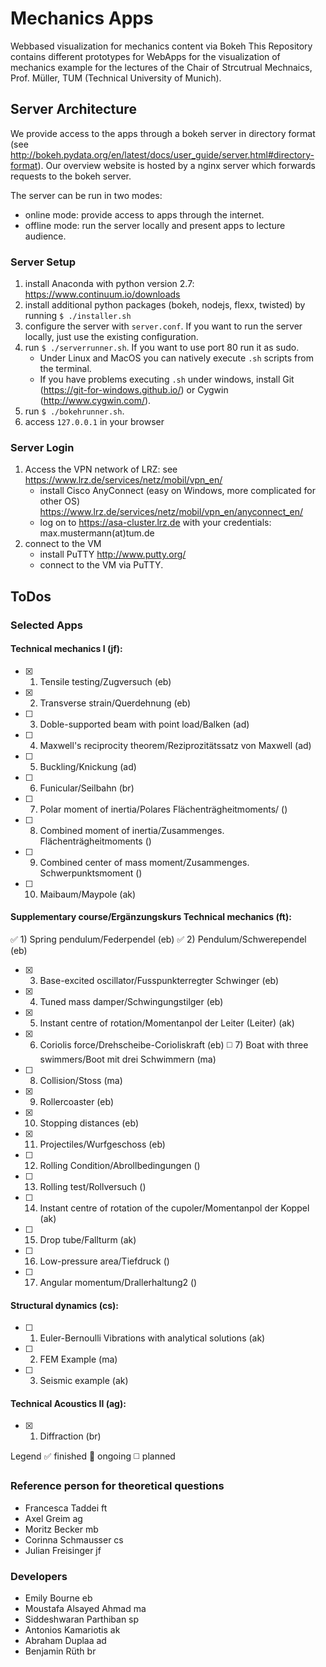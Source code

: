 # Mechanics Apps
Webbased visualization for mechanics content via Bokeh
This Repository contains different prototypes for WebApps for the visualization of mechanics example for the lectures of the Chair of Strcutrual Mechnaics, Prof. Müller, TUM (Technical University of Munich).

## Server Architecture

We provide access to the apps through a bokeh server in directory format (see http://bokeh.pydata.org/en/latest/docs/user_guide/server.html#directory-format). Our overview website is hosted by a nginx server which forwards requests to the bokeh server.

The server can be run in two modes:

* online mode: provide access to apps through the internet.
* offline mode: run the server locally and present apps to
lecture audience.

### Server Setup

1. install Anaconda with python version 2.7: https://www.continuum.io/downloads
2. install additional python packages (bokeh, nodejs, flexx, twisted) by running ```$ ./installer.sh```
3. configure the server with ```server.conf```. If you want to run the server locally, just use the existing configuration.
4. run ```$ ./serverrunner.sh```. If you want to use port 80 run it as sudo.
    * Under Linux and MacOS you can natively execute ```.sh``` scripts from the terminal.
    * If you have problems executing ```.sh``` under windows, install Git (https://git-for-windows.github.io/) or Cygwin (http://www.cygwin.com/).
5. run ```$ ./bokehrunner.sh```.
6. access ```127.0.0.1``` in your browser

### Server Login

1. Access the VPN network of LRZ: see https://www.lrz.de/services/netz/mobil/vpn_en/
    * install Cisco AnyConnect (easy on Windows, more complicated for other OS)
https://www.lrz.de/services/netz/mobil/vpn_en/anyconnect_en/
    * log on to
https://asa-cluster.lrz.de with your credentials: max.mustermann(at)tum.de
2. connect to the VM
    * install PuTTY http://www.putty.org/
    * connect to the VM via PuTTY.

## ToDos
### Selected Apps

#### Technical mechanics I (jf):
- [x] 1) Tensile testing/Zugversuch (eb)
- [x] 2) Transverse strain/Querdehnung (eb)
- [ ] 3) Doble-supported beam with point load/Balken (ad)
- [ ] 4) Maxwell's reciprocity theorem/Reziprozitätssatz von Maxwell (ad)
- [ ] 5) Buckling/Knickung (ad)
- [ ] 6) Funicular/Seilbahn (br)
- [ ] 7) Polar moment of inertia/Polares Flächenträgheitmoments/ ()
- [ ] 8) Combined moment of inertia/Zusammenges. Flächenträgheitmoments ()
- [ ] 9) Combined center of mass moment/Zusammenges. Schwerpunktsmoment ()
- [ ] 10) Maibaum/Maypole (ak)

#### Supplementary course/Ergänzungskurs Technical mechanics (ft):
:white_check_mark: 1) Spring pendulum/Federpendel (eb)
:white_check_mark: 2) Pendulum/Schwerependel (eb)
- [x] 3) Base-excited oscillator/Fusspunkterregter Schwinger (eb)
- [x] 4) Tuned mass damper/Schwingungstilger (eb)
- [x] 5) Instant centre of rotation/Momentanpol der Leiter (Leiter) (ak)
- [x] 6) Coriolis force/Drehscheibe-Corioliskraft (eb)
:white_medium_square: 7) Boat with three swimmers/Boot mit drei Schwimmern (ma)
- [ ] 8) Collision/Stoss (ma)
- [x] 9) Rollercoaster (eb)
- [x] 10) Stopping distances (eb)
- [x] 11) Projectiles/Wurfgeschoss (eb)
- [ ] 12) Rolling Condition/Abrollbedingungen ()
- [ ] 13) Rolling test/Rollversuch ()
- [ ] 14) Instant centre of rotation of the cupoler/Momentanpol der Koppel (ak)
- [ ] 15) Drop tube/Fallturm (ak)
- [ ] 16) Low-pressure area/Tiefdruck ()
- [ ] 17) Angular momentum/Drallerhaltung2 ()


#### Structural dynamics (cs):
- [ ] 1) Euler-Bernoulli Vibrations with analytical solutions (ak)
- [ ] 2) FEM Example (ma)
- [ ] 3) Seismic example (ak)

#### Technical Acoustics II (ag):
- [x] 1) Diffraction (br)

Legend
:white_check_mark: finished
:white_square_button: ongoing
:white_medium_square: planned

### Reference person for theoretical questions
- Francesca Taddei ft
- Axel Greim ag
- Moritz Becker mb
- Corinna Schmausser cs
- Julian Freisinger jf

### Developers
- Emily Bourne eb
- Moustafa Alsayed Ahmad ma
- Siddeshwaran Parthiban sp
- Antonios Kamariotis ak
- Abraham Duplaa ad
- Benjamin Rüth br
